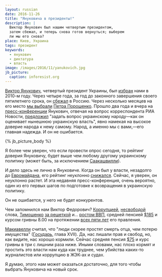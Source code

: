 ```yaml
---
layout: russian
date: 2016-11-26
title: "Януковича в президенты!"
description: |
  Виктор Янукович был нашим четвертым президентом,
  затем сбежал, и теперь снова готов вернуться; выберем
  ли мы его снова?
place: Киев, Украина
tags: президент
keywords:
  - янукович
  - диктатура
  - власть
image: /images/2016/11/yanukovich.jpg
jb_picture:
  caption: inforesist.org
---
```


[Виктор Янукович](https://ru.wikipedia.org/wiki/%D0%AF%D0%BD%D1%83%D0%BA%D0%BE%D0%B2%D0%B8%D1%87,_%D0%92%D0%B8%D0%BA%D1%82%D0%BE%D1%80_%D0%A4%D1%91%D0%B4%D0%BE%D1%80%D0%BE%D0%B2%D0%B8%D1%87),
четвертый президент Украины,
был [избран](http://korrespondent.net/ukraine/politics/1050967-yanukovich-stal-prezidentom-ukrainy)
нами в 2010-м году. Через четыре года, за год до законного завершения
своего пятилетнего срока, он
[сбежал](http://korrespondent.net/ukraine/politics/3310015-avakov-ne-znaet-hde-yanukovych) в Россию.
Через несколько месяцев на его место
[мы выбрали](http://korrespondent.net/ukraine/politics/3370837-tsyk-obiavyla-rezultaty-obrabotky-100-protokolov)
[Петра Порошенко](https://ru.wikipedia.org/wiki/%D0%9F%D0%BE%D1%80%D0%BE%D1%88%D0%B5%D0%BD%D0%BA%D0%BE,_%D0%9F%D1%91%D1%82%D1%80_%D0%90%D0%BB%D0%B5%D0%BA%D1%81%D0%B5%D0%B5%D0%B2%D0%B8%D1%87).
Прошло два года и вчера на
[пресс-конференции](http://korrespondent.net/ukraine/politics/3779080-press-konferentsyia-yanukovycha-chto-hovoryl)
Янукович, отвечая на вопрос корреспондента РИА Новости,
[предложил](https://youtu.be/7jm8kXcgyEo?t=1984)
"задать вопрос украинскому народу&mdash;как он оценивает нынешнюю украинскую власть",
явно намекая на высокое доверие народа к нему самому.
Народ, а именно мы с вами,&mdash;его главная надежда. И он не ошибается.

{% jb_picture_body %}

<!--more-->

Я более чем уверен, что если провести опрос сегодня, то рейтинг доверия
Януковичу, будет выше чем любому другому украинскому политику (может быть,
за исключением
[Саакашвилли](https://ru.wikipedia.org/wiki/%D0%A1%D0%B0%D0%B0%D0%BA%D0%B0%D1%88%D0%B2%D0%B8%D0%BB%D0%B8,_%D0%9C%D0%B8%D1%85%D0%B0%D0%B8%D0%BB_%D0%9D%D0%B8%D0%BA%D0%BE%D0%BB%D0%BE%D0%B7%D0%BE%D0%B2%D0%B8%D1%87)).

И дело здесь не лично в Януковиче. Когда он был у власти, незадолго до
[Евромайдана](https://ru.wikipedia.org/wiki/%D0%95%D0%B2%D1%80%D0%BE%D0%BC%D0%B0%D0%B9%D0%B4%D0%B0%D0%BD),
его рейтинг неуклонно
[снижался](http://news.liga.net/news/politics/880100-reyting_yanukovicha_i_ego_partii_prodolzhaet_padat_opros.htm).
Сейчас, я уверен, он неуклонно растет. И эта недавняя пресс-конференция, очень
вероятно, один из его первых шагов по подготовке к возвращения в украинскую
политику.

Он не ошибается, у него не будет конкурентов.

Чем запомнился нам Виктор Федорович?
[Коррупцией](http://korrespondent.net/ukraine/3627570-yanukovych-vzghlavyl-reitynh-korruptsyonerov-myra),
[несвободой](http://112.ua/statji/svoboda-slova-po-ukrainski-kak-strana-skolzila-po-reytingam-313342.html) слова,
[Тимошенко](https://ru.wikipedia.org/wiki/%D0%A2%D0%B8%D0%BC%D0%BE%D1%88%D0%B5%D0%BD%D0%BA%D0%BE,_%D0%AE%D0%BB%D0%B8%D1%8F_%D0%92%D0%BB%D0%B0%D0%B4%D0%B8%D0%BC%D0%B8%D1%80%D0%BE%D0%B2%D0%BD%D0%B0)
[за решеткой](http://gazeta.ua/ru/articles/politics/_vsya-istoriya-zaklyucheniya-timoshenko-sledstvie-proizvola-ukrainskogo-diktatora/417967) и...
[ростом ВВП](http://index.minfin.com.ua/index/gdp/),
средней пенсией [$185](http://www.unian.net/society/815568-srednyaya-pensiya-v-ukraine-za-3-mesyatsa-vyirosla-na-1-dollar.html)
и курсом гривны 8.00 на протяжении
[всех пяти лет](http://index.minfin.com.ua/chart/) его правления.

[Макиавелли](https://ru.wikipedia.org/wiki/%D0%9C%D0%B0%D0%BA%D0%B8%D0%B0%D0%B2%D0%B5%D0%BB%D0%BB%D0%B8,_%D0%9D%D0%B8%D0%BA%D0%BA%D0%BE%D0%BB%D0%BE)
считал, что "люди скорее простят смерть отца, чем потерю имущества"
([Государь](https://ru.wikipedia.org/wiki/%D0%93%D0%BE%D1%81%D1%83%D0%B4%D0%B0%D1%80%D1%8C_%28%D0%9C%D0%B0%D0%BA%D0%B8%D0%B0%D0%B2%D0%B5%D0%BB%D0%BB%D0%B8%29), глава XVII).
Да, нас лишали прав и свобод, но, как видите, нас хорошо кормили.
Сейчас средняя пенсия [$75](http://news.finance.ua/ru/news/-/376716/srednij-razmer-pensii-v-ukraine-dostig-75-dollarov)
и курс гривны в три с лишним раза ниже. Иными словами, нас плохо кормят
и простить это власти нам куда как труднее, чем убийства каких-то журналистов
или коррупцию в ЖЭК-ах и судах.

Я думаю, этого нам может оказаться достаточно, для того чтобы выбрать Януковича
на новый срок.

